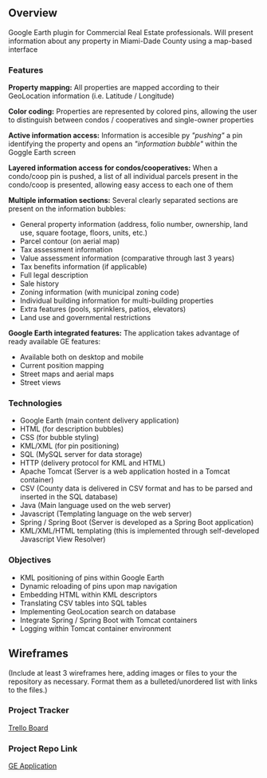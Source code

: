 ## Overview
Google Earth plugin for Commercial Real Estate professionals. Will present information about any property in
Miami-Dade County using a map-based interface

### Features
**Property mapping:** All properties are mapped according to their GeoLocation information (i.e. Latitude / Longitude)

**Color coding:** Properties are represented by colored pins, allowing the user to distinguish between condos /
cooperatives and single-owner properties

**Active information access:** Information is accesible py *"pushing"* a pin identifying the property and opens an
*"information bubble"* within the Goggle Earth screen

**Layered information access for condos/cooperatives:** When a condo/coop pin is pushed, a list of all individual
parcels present in the condo/coop is presented, allowing easy access to each one of them

**Multiple information sections:** Several clearly separated sections are present on the information bubbles:
- General property information (address, folio number, ownership, land use, square footage, floors, units, etc.)
- Parcel contour (on aerial map)
- Tax assessment information
- Value assessment information (comparative through last 3 years)
- Tax benefits information (if applicable)
- Full legal description
- Sale history
- Zoning information (with municipal zoning code)
- Individual building information for multi-building properties
- Extra features (pools, sprinklers, patios, elevators)
- Land use and governmental restrictions

**Google Earth integrated features:** The application takes advantage of ready available GE features:
- Available both on desktop and mobile
- Current position mapping
- Street maps and aerial maps
- Street views

### Technologies
- Google Earth (main content delivery application)
- HTML (for description bubbles)
- CSS (for bubble styling)
- KML/XML (for pin positioning)
- SQL (MySQL server for data storage)
- HTTP (delivery protocol for KML and HTML)
- Apache Tomcat (Server is a web application hosted in a Tomcat container)
- CSV (County data is delivered in CSV format and has to be parsed and inserted in the SQL database)
- Java (Main language used on the web server)
- Javascript (Templating language on the web server)
- Spring / Spring Boot (Server is developed as a Spring Boot application)
- KML/XML/HTML templating (this is implemented through self-developed Javascript View Resolver)

### Objectives
- KML positioning of pins within Google Earth
- Dynamic reloading of pins upon map navigation
- Embedding HTML within KML descriptors
- Translating CSV tables into SQL tables
- Implementing GeoLocation search on database
- Integrate Spring / Spring Boot with Tomcat containers
- Logging within Tomcat container environment

## Wireframes

(Include at least 3 wireframes here, adding images or files to your the repository as necessary. Format them as a bulleted/unordered list with links to the files.)

### Project Tracker
[Trello Board](https://trello.com/b/IkuIrRVz/ge-project)

### Project Repo Link
[GE Application](https://github.com/luigimercurio/GEApplication)